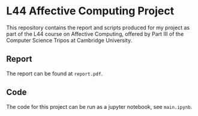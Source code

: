 # L44 Affective Computing Project

This repository contains the report and scripts produced for my project as part of the L44 course on Affective Computing, offered by Part III of the Computer Science Tripos at Cambridge University.

## Report

The report can be found at `report.pdf`.

## Code

The code for this project can be run as a jupyter notebook, see `main.ipynb`.
